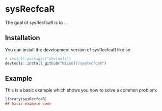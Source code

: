 
# sysRecfcaR

<!-- badges: start -->
<!-- badges: end -->

The goal of sysRecfcaR is to ...

## Installation

You can install the development version of sysRecfcaR like so:

``` r
# install.packages("devtools")
devtools::install_github("NicoGT7/sysRecfcaR")
```

## Example

This is a basic example which shows you how to solve a common problem:

``` r
library(sysRecfcaR)
## basic example code
```

